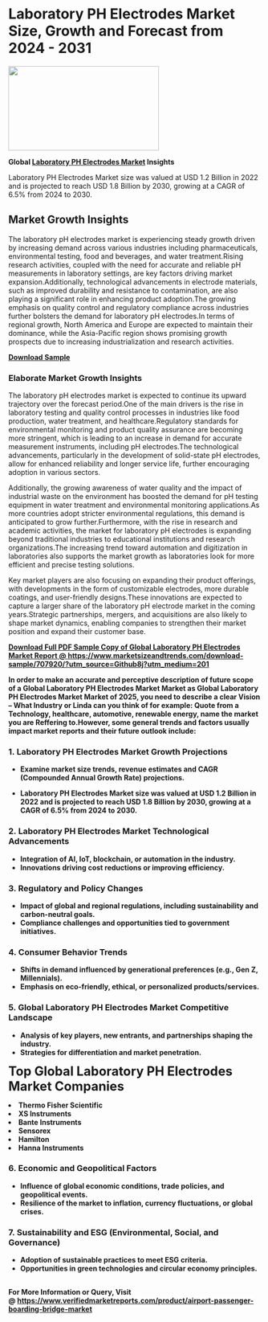 <H1>Laboratory PH Electrodes Market Size, Growth and Forecast from 2024 - 2031</H1><img class="aligncenter size-medium wp-image-584254" src="https://thirdeyenews.in/wp-content/uploads/2024/09/Global-Market-Research-300x168.jpeg" alt="" width="300" height="168" /><p><strong>Global&nbsp;<a href="https://www.marketsizeandtrends.com/download-sample/707920/?utm_source=Github8j?utm_medium=201">Laboratory PH Electrodes Market</a> Insights</strong></p><p>Laboratory PH Electrodes Market size was valued at USD 1.2 Billion in 2022 and is projected to reach USD 1.8 Billion by 2030, growing at a CAGR of 6.5% from 2024 to 2030.</p><p><h2>Market Growth Insights</h2> <p>The laboratory pH electrodes market is experiencing steady growth driven by increasing demand across various industries including pharmaceuticals, environmental testing, food and beverages, and water treatment.Rising research activities, coupled with the need for accurate and reliable pH measurements in laboratory settings, are key factors driving market expansion.Additionally, technological advancements in electrode materials, such as improved durability and resistance to contamination, are also playing a significant role in enhancing product adoption.The growing emphasis on quality control and regulatory compliance across industries further bolsters the demand for laboratory pH electrodes.In terms of regional growth, North America and Europe are expected to maintain their dominance, while the Asia-Pacific region shows promising growth prospects due to increasing industrialization and research activities.</p> <p><strong><a href="#">Download Sample</a></strong></p> <h3>Elaborate Market Growth Insights</h3> <p>The laboratory pH electrodes market is expected to continue its upward trajectory over the forecast period.One of the main drivers is the rise in laboratory testing and quality control processes in industries like food production, water treatment, and healthcare.Regulatory standards for environmental monitoring and product quality assurance are becoming more stringent, which is leading to an increase in demand for accurate measurement instruments, including pH electrodes.The technological advancements, particularly in the development of solid-state pH electrodes, allow for enhanced reliability and longer service life, further encouraging adoption in various sectors.</p> <p>Additionally, the growing awareness of water quality and the impact of industrial waste on the environment has boosted the demand for pH testing equipment in water treatment and environmental monitoring applications.As more countries adopt stricter environmental regulations, this demand is anticipated to grow further.Furthermore, with the rise in research and academic activities, the market for laboratory pH electrodes is expanding beyond traditional industries to educational institutions and research organizations.The increasing trend toward automation and digitization in laboratories also supports the market growth as laboratories look for more efficient and precise testing solutions.</p> <p>Key market players are also focusing on expanding their product offerings, with developments in the form of customizable electrodes, more durable coatings, and user-friendly designs.These innovations are expected to capture a larger share of the laboratory pH electrode market in the coming years.Strategic partnerships, mergers, and acquisitions are also likely to shape market dynamics, enabling companies to strengthen their market position and expand their customer base.</p> <p><strong><a href="#"></p><p><span class=""><strong>Download Full PDF Sample Copy of Global Laboratory PH Electrodes Market Report</strong> @ <a href="https://www.marketsizeandtrends.com/download-sample/707920/?utm_source=Github8j?utm_medium=201" target="_blank">https://www.marketsizeandtrends.com/download-sample/707920/?utm_source=Github8j?utm_medium=201</a></span></p><p>In order to make an accurate and perceptive description of future scope of a Global&nbsp;Laboratory PH Electrodes Market Market as Global&nbsp;Laboratory PH Electrodes Market Market of 2025, you need to describe a clear Vision &ndash; What Industry or Linda can you think of for example: Quote from a Technology, healthcare, automotive, renewable energy, name the market you are Reffering to.However, some general trends and factors usually impact market reports and their future outlook include:</p><h3>1.&nbsp;<strong>Laboratory PH Electrodes Market Growth Projections</strong></h3><ul><li>Examine market size trends, revenue estimates and CAGR (Compounded Annual Growth Rate) projections.</li><li><p>Laboratory PH Electrodes Market size was valued at USD 1.2 Billion in 2022 and is projected to reach USD 1.8 Billion by 2030, growing at a CAGR of 6.5% from 2024 to 2030.</p></li></ul><h3>2.&nbsp;<strong>Laboratory PH Electrodes Market Technological Advancements</strong></h3><ul><li>Integration of AI, IoT, blockchain, or automation in the industry.</li><li>Innovations driving cost reductions or improving efficiency.</li></ul><h3>3.&nbsp;<strong>Regulatory and Policy Changes</strong></h3><ul><li>Impact of global and regional regulations, including sustainability and carbon-neutral goals.</li><li>Compliance challenges and opportunities tied to government initiatives.</li></ul><h3>4.&nbsp;<strong>Consumer Behavior Trends</strong></h3><ul><li>Shifts in demand influenced by generational preferences (e.g., Gen Z, Millennials).</li><li>Emphasis on eco-friendly, ethical, or personalized products/services.</li></ul><h3>5.&nbsp;<strong>Global Laboratory PH Electrodes Market Competitive Landscape</strong></h3><ul><li>Analysis of key players, new entrants, and partnerships shaping the industry.</li><li>Strategies for differentiation and market penetration.</li></ul><p data-pm-slice="1 1 []"><span style="color: inherit; font-family: inherit; font-size: 25px;">Top Global Laboratory PH Electrodes Market Companies</span></p><div class="" data-test-id=""><p><li>Thermo Fisher Scientific</li><li> XS Instruments</li><li> Bante Instruments</li><li> Sensorex</li><li> Hamilton</li><li> Hanna Instruments</li></p></div><h3>6.&nbsp;<strong>Economic and Geopolitical Factors</strong></h3><ul><li>Influence of global economic conditions, trade policies, and geopolitical events.</li><li>Resilience of the market to inflation, currency fluctuations, or global crises.</li></ul><h3>7.&nbsp;<strong>Sustainability and ESG (Environmental, Social, and Governance)</strong></h3><ul><li>Adoption of sustainable practices to meet ESG criteria.</li><li>Opportunities in green technologies and circular economy principles.</li></ul><h2><strong style="font-size: 14px;">For More Information or Query, Visit @&nbsp;</strong><a style="background-color: #ffffff; font-size: 14px;" href="https://www.marketsizeandtrends.com/report/laboratory-ph-electrodes-market/" target="_blank">https://www.verifiedmarketreports.com/product/airport-passenger-boarding-bridge-market</a></h2>